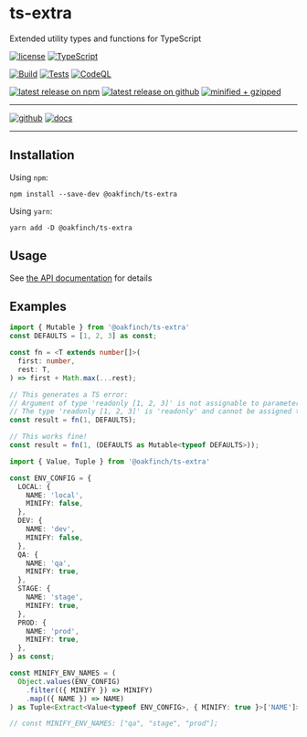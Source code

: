 # ts-extra

Extended utility types and functions for TypeScript

[![license](https://badgen.net/github/license/oakfinch/ts-extra)](https://github.com/oakfinch/ts-extra/blob/main/LICENSE)
[![TypeScript](https://badgen.net/badge/icon/TypeScript?icon=typescript&label=)](https://www.typescriptlang.org/)

[![Build](https://github.com/oakfinch/ts-extra/actions/workflows/build.yml/badge.svg)](https://github.com/oakfinch/ts-extra/actions/workflows/build.yml)
[![Tests](https://github.com/oakfinch/ts-extra/actions/workflows/tests.yml/badge.svg)](https://github.com/oakfinch/ts-extra/actions/workflows/tests.yml)
[![CodeQL](https://github.com/oakfinch/ts-extra/actions/workflows/codeql-analysis.yml/badge.svg)](https://github.com/oakfinch/ts-extra/actions/workflows/codeql-analysis.yml)

[![latest release on npm](https://badgen.net/npm/v/@oakfinch/ts-extra?icon=npm&label=)](https://npmjs.com/package/@oakfinch/ts-extra)
[![latest release on github](https://badgen.net/github/release/oakfinch/ts-extra?icon=github&label=)](https://github.com/oakfinch/ts-extra/releases/latest)
[![minified + gzipped](https://badgen.net/bundlephobia/minzip/@oakfinch/ts-extra?label=minified%20%2B%20gzipped)](https://bundlephobia.com/package/@oakfinch/ts-extra)

------

[![github](https://badgen.net/badge/icon/github?icon=github&scale=2&label=)](https://github.com/oakfinch/ts-extra/)
[![docs](https://badgen.net/badge/%F0%9F%93%8B/documentation?scale=2)](https://oakfinch.github.io/ts-extra/modules.html)

------

## Installation

Using `npm`:

```
npm install --save-dev @oakfinch/ts-extra
```

Using `yarn`:

```
yarn add -D @oakfinch/ts-extra
```

## Usage

See [the API documentation](https://oakfinch.github.io/ts-extra/modules.html) for details

## Examples

```TypeScript
import { Mutable } from '@oakfinch/ts-extra'
const DEFAULTS = [1, 2, 3] as const;

const fn = <T extends number[]>(
  first: number,
  rest: T,
) => first + Math.max(...rest);

// This generates a TS error:
// Argument of type 'readonly [1, 2, 3]' is not assignable to parameter of type 'number[]'.
// The type 'readonly [1, 2, 3]' is 'readonly' and cannot be assigned to the mutable type 'number[]'.
const result = fn(1, DEFAULTS);

// This works fine!
const result = fn(1, (DEFAULTS as Mutable<typeof DEFAULTS>));
```

```TypeScript
import { Value, Tuple } from '@oakfinch/ts-extra'

const ENV_CONFIG = {
  LOCAL: {
    NAME: 'local',
    MINIFY: false,
  },
  DEV: {
    NAME: 'dev',
    MINIFY: false,
  },
  QA: {
    NAME: 'qa',
    MINIFY: true,
  },
  STAGE: {
    NAME: 'stage',
    MINIFY: true,
  },
  PROD: {
    NAME: 'prod',
    MINIFY: true,
  },
} as const;

const MINIFY_ENV_NAMES = (
  Object.values(ENV_CONFIG)
    .filter(({ MINIFY }) => MINIFY)
    .map(({ NAME }) => NAME)
) as Tuple<Extract<Value<typeof ENV_CONFIG>, { MINIFY: true }>['NAME']>;

// const MINIFY_ENV_NAMES: ["qa", "stage", "prod"];
```

